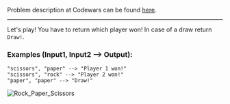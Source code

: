 Problem description at Codewars can be found
[here](https://www.codewars.com/kata/5672a98bdbdd995fad00000f/train/python).

-------------

Let's play! You have to return which player won! In case of a draw return `Draw!`.
<br>

### Examples (Input1, Input2 --> Output):
```
"scissors", "paper" --> "Player 1 won!"
"scissors", "rock" --> "Player 2 won!"
"paper", "paper" --> "Draw!"
```

![Rock_Paper_Scissors](Rock_Paper_Scissors.png)
